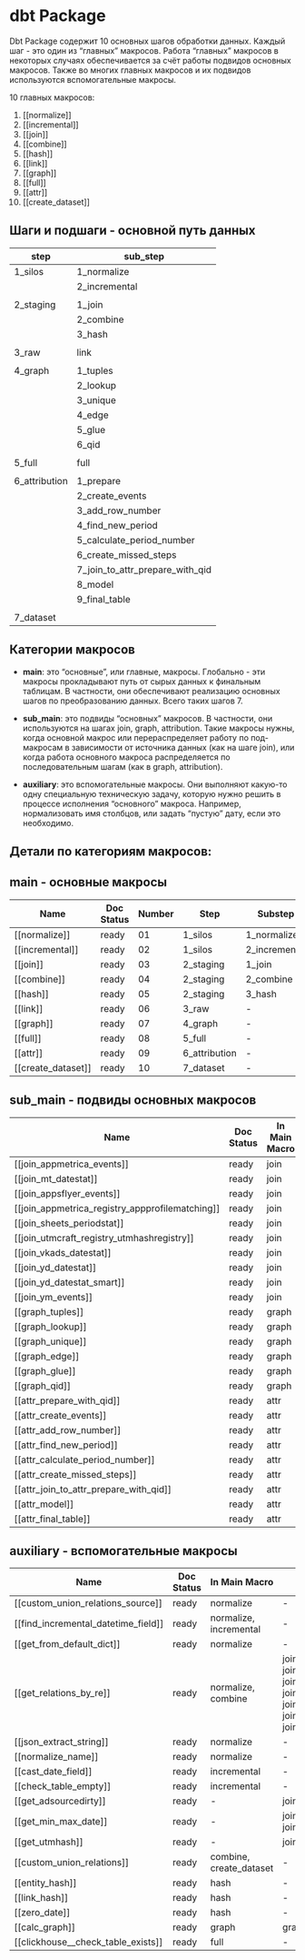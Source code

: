# dbt Package

Dbt Package содержит 10 основных шагов обработки данных. Каждый шаг - это один из “главных” макросов. Работа “главных” макросов в некоторых случаях обеспечивается за счёт работы подвидов основных макросов. Также во многих главных макросов и их подвидов используются вспомогательные макросы.

10 главных макросов:
01. [[normalize]]
02. [[incremental]]
03. [[join]]
04. [[combine]]
05. [[hash]]
06. [[link]]
07. [[graph]]
08. [[full]] 
09. [[attr]]
10. [[create_dataset]]


## Шаги и подшаги - основной путь данных

| **step**      | **sub_step**                    |
| ------------- | ------------------------------- |
| 1_silos       | 1_normalize                     |
|               | 2_incremental                   |
|               |                                 |
| 2_staging     | 1_join                          |
|               | 2_combine                       |
|               | 3_hash                          |
|               |                                 |
| 3_raw         | link                            |
|               |                                 |
| 4_graph       | 1_tuples                        |
|               | 2_lookup                        |
|               | 3_unique                        |
|               | 4_edge                          |
|               | 5_glue                          |
|               | 6_qid                           |
|               |                                 |
| 5_full        | full                            |
|               |                                 |
| 6_attribution | 1_prepare                       |
|               | 2_create_events                 |
|               | 3_add_row_number                |
|               | 4_find_new_period               |
|               | 5_calculate_period_number       |
|               | 6_create_missed_steps           |
|               | 7_join_to_attr_prepare_with_qid |
|               | 8_model                         |
|               | 9_final_table                   |
|               |                                 |
| 7_dataset     |                                 |

## Категории макросов

- **main**: это “основные”, или главные, макросы.  Глобально - эти макросы прокладывают путь от сырых данных к финальным таблицам. В частности, они обеспечивают реализацию основных шагов по преобразованию данных. Всего таких шагов 7.
  
- **sub_main**: это подвиды “основных” макросов. В частности, они используются на шагах join, graph, attribution. Такие макросы нужны, когда основной макрос или перераспределяет работу по под-макросам в зависимости от источника данных (как на шаге join), или когда работа основного макроса распределяется по последовательным шагам (как в graph, attribution).
  
- **auxiliary**: это вспомогательные макросы. Они выполняют какую-то одну специальную техническую задачу, которую нужно решить в процессе исполнения “основного” макроса. Например, нормализовать имя столбцов, или задать “пустую” дату, если это необходимо.

## Детали по категориям макросов:
## main - основные макросы
| Name               | Doc Status | Number | Step          | Substep       |
| ------------------ | ---------- | ------ | ------------- | ------------- |
| [[normalize]]      | ready      | 01     | 1_silos       | 1_normalize   |
| [[incremental]]    | ready      | 02     | 1_silos       | 2_incremental |
| [[join]]           | ready      | 03     | 2_staging     | 1_join        |
| [[combine]]        | ready      | 04     | 2_staging     | 2_combine     |
| [[hash]]           | ready      | 05     | 2_staging     | 3_hash        |
| [[link]]           | ready      | 06     | 3_raw         | -             |
| [[graph]]          | ready      | 07     | 4_graph       | -             |
| [[full]]           | ready      | 08     | 5_full        | -             |
| [[attr]]           | ready      | 09     | 6_attribution | -             |
| [[create_dataset]] | ready      | 10     | 7_dataset     | -             |

## sub_main - подвиды основных макросов

| Name                                            | Doc Status | In Main Macro | Step          | Substep                         |
| ----------------------------------------------- | ---------- | ------------- | ------------- | ------------------------------- |
| [[join_appmetrica_events]]                      | ready      | join          | 2_staging     | 1_join                          |
| [[join_mt_datestat]]                            | ready      | join          | 2_staging     | 1_join                          |
| [[join_appsflyer_events]]                       | ready      | join          | 2_staging     | 1_join                          |
| [[join_appmetrica_registry_appprofilematching]] | ready      | join          | 2_staging     | 1_join                          |
| [[join_sheets_periodstat]]                      | ready      | join          | 2_staging     | 1_join                          |
| [[join_utmcraft_registry_utmhashregistry]]      | ready      | join          | 2_staging     | 1_join                          |
| [[join_vkads_datestat]]                         | ready      | join          | 2_staging     | 1_join                          |
| [[join_yd_datestat]]                            | ready      | join          | 2_staging     | 1_join                          |
| [[join_yd_datestat_smart]]                      | ready      | join          | 2_staging     | 1_join                          |
| [[join_ym_events]]                              | ready      | join          | 2_staging     | 1_join                          |
| [[graph_tuples]]                                | ready      | graph         | 4_graph       | 1_tuples                        |
| [[graph_lookup]]                                | ready      | graph         | 4_graph       | 2_lookup                        |
| [[graph_unique]]                                | ready      | graph         | 4_graph       | 3_unique                        |
| [[graph_edge]]                                  | ready      | graph         | 4_graph       | 4_edge                          |
| [[graph_glue]]                                  | ready      | graph         | 4_graph       | 5_glue                          |
| [[graph_qid]]                                   | ready      | graph         | 4_graph       | 6_qid                           |
| [[attr_prepare_with_qid]]                       | ready      | attr          | 6_attribution | 1_prepare                       |
| [[attr_create_events]]                          | ready      | attr          | 6_attribution | 2_create_events                 |
| [[attr_add_row_number]]                         | ready      | attr          | 6_attribution | 3_add_row_number                |
| [[attr_find_new_period]]                        | ready      | attr          | 6_attribution | 4_find_new_period               |
| [[attr_calculate_period_number]]                | ready      | attr          | 6_attribution | 5_calculate_period_number       |
| [[attr_create_missed_steps]]                    | ready      | attr          | 6_attribution | 6_create_missed_steps           |
| [[attr_join_to_attr_prepare_with_qid]]          | ready      | attr          | 6_attribution | 7_join_to_attr_prepare_with_qid |
| [[attr_model]]                                  | ready      | attr          | 6_attribution | 8_model                         |
| [[attr_final_table]]                            | ready      | attr          | 6_attribution | 9_final_table                   |

## auxiliary - вспомогательные макросы

| Name                                | Doc Status | In Main Macro           | In Sub-Main Macro                                                                                                                                                                                                                                           | In Auxiliary Macro              | Step      | Substep       |
| ----------------------------------- | ---------- | ----------------------- | ----------------------------------------------------------------------------------------------------------------------------------------------------------------------------------------------------------------------------------------------------------- | ------------------------------- | --------- | ------------- |
| [[custom_union_relations_source]]   | ready      | normalize               | -                                                                                                                                                                                                                                                           | -                               | 1_silos   | 1_normalize   |
| [[find_incremental_datetime_field]] | ready      | normalize, incremental  | -                                                                                                                                                                                                                                                           | -                               | 1_silos   | 1_normalize   |
| [[get_from_default_dict]]           | ready      | normalize               | -                                                                                                                                                                                                                                                           | find_incremental_datetime_field | 1_silos   | 1_normalize   |
| [[get_relations_by_re]]             | ready      | normalize, combine      | join_appmetrica_events, join_appmetrica_registry_appprofilematching, join_appsflyer_events, join_mt_datestat, join_sheets_periodstat, join_vkads_datestat, join_utmcraft_registry_utmhashregistry, join_yd_datestat, join_yd_datestat_smart, join_ym_events | -                               | 1_silos   | 1_normalize   |
| [[json_extract_string]]             | ready      | normalize               | -                                                                                                                                                                                                                                                           | -                               | 1_silos   | 1_normalize   |
| [[normalize_name]]                  | ready      | normalize               | -                                                                                                                                                                                                                                                           | -                               | 1_silos   | 1_normalize   |
| [[cast_date_field]]                 | ready      | incremental             | -                                                                                                                                                                                                                                                           | -                               | 1_silos   | 2_incremental |
| [[check_table_empty]]               | ready      | incremental             | -                                                                                                                                                                                                                                                           | -                               | 1_silos   | 2_incremental |
| [[get_adsourcedirty]]               | ready      | -                       | join_ym_events                                                                                                                                                                                                                                              | -                               | 2_staging | 1_join        |
| [[get_min_max_date]]                | ready      | -                       | join_mt_datestat, join_yd_datestat, join_yd_datestat_smart, join_ym_events                                                                                                                                                                                  | -                               | 2_staging | 1_join        |
| [[get_utmhash]]                     | ready      | -                       | join_ym_events                                                                                                                                                                                                                                              | -                               | 2_staging | 1_join        |
| [[custom_union_relations]]          | ready      | combine, create_dataset | -                                                                                                                                                                                                                                                           | -                               | 2_staging | 2_combine     |
| [[entity_hash]]                     | ready      | hash                    | -                                                                                                                                                                                                                                                           | -                               | 2_staging | 3_hash        |
| [[link_hash]]                       | ready      | hash                    | -                                                                                                                                                                                                                                                           | -                               | 2_staging | 3_hash        |
| [[zero_date]]                       | ready      | hash                    | -                                                                                                                                                                                                                                                           | -                               | 2_staging | 3_hash        |
| [[calc_graph]]                      | ready      | graph                   | graph_glue, graph_qid                                                                                                                                                                                                                                       | -                               | 4_graph   | 5_glue, 6_qid |
| [[clickhouse__check_table_exists]]  | ready      | full                    | -                                                                                                                                                                                                                                                           | -                               | 5_full    | -             |

